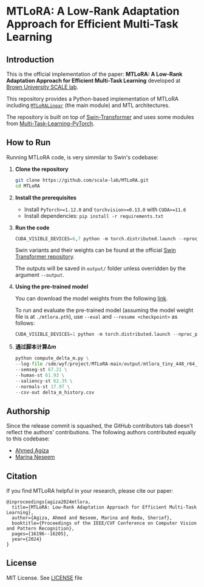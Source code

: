# MTLoRA: A Low-Rank Adaptation Approach for Efficient Multi-Task Learning

## Introduction

This is the official implementation of the paper: **MTLoRA: A Low-Rank Adaptation Approach for Efficient Multi-Task Learning** developed at [Brown University SCALE lab](https://scale-lab.github.io).

This repository provides a Python-based implementation of MTLoRA including [`MTLoRALinear`](models/lora.py) (the main module) and MTL architectures. 

The repository is built on top of [Swin-Transformer](https://github.com/microsoft/Swin-Transformer) and uses some modules from [Multi-Task-Learning-PyTorch](https://github.com/SimonVandenhende/Multi-Task-Learning-PyTorch).


## How to Run

Running MTLoRA code, is very simmilar to Swin's codebase:

1. **Clone the repository**
    ```bash
    git clone https://github.com/scale-lab/MTLoRA.git
    cd MTLoRA
    ```

2. **Install the prerequisites**
    - Install `PyTorch>=1.12.0` and `torchvision>=0.13.0` with `CUDA>=11.6`
    - Install dependencies: `pip install -r requirements.txt`

3. **Run the code**
    ```python
    CUDA_VISIBLE_DEVICES=6,7 python -m torch.distributed.launch --nproc_per_node 2 --master_port 29501 main.py --cfg configs/mtlora/tiny_448/mtlora_tiny_448_r64_scale4_pertask_maml.yaml --pascal PASCAL_MT --tasks semseg,normals,sal,human_parts --batch-size 32 --ckpt-freq=20 --eval-freq=10 --epoch=300 --resume-backbone ./backbone/swin_tiny_patch4_window7_224.pth
    ```
    Swin variants and their weights can be found at the official [Swin Transformer repository](https://github.com/microsoft/Swin-Transformer). 
  
    The outputs will be saved in `output/` folder unless overridden by the argument `--output`.

4. **Using the pre-trained model**

    You can download the model weights from the following [link](https://drive.google.com/file/d/1AzzOgX6X0VFKyXUBXhwlgmba5NbPUq3m/view?usp=drive_link).

    To run and evaluate the pre-trained model (assuming the model weight file is at `./mtlora.pth`), use `--eval` and `--resume <checkpoint>` as follows:
    ```python
    CUDA_VISIBLE_DEVICES=1 python -m torch.distributed.launch --nproc_per_node 1 --master_port 29502 main.py --cfg configs/mtlora/tiny_448/mtlora_tiny_448_r64_scale4_pertask.yaml --pascal PASCAL_MT --tasks semseg,normals,sal,human_parts --batch-size 32 --resume ./mtlora.pth --eval
    ```
   
5. **通过脚本计算Δm**
   ```python
   python compute_delta_m.py \
   --log-file /sde/wyf/project/MTLoRA-main/output/mtlora_tiny_448_r64_scale4_pertask_cotodrop/default/log_rank0.txt \
   --semseg-st 67.21 \
   --human-st 61.93 \
   --saliency-st 62.35 \
   --normals-st 17.97 \
   --csv-out delta_m_history.csv
   ```

  
## Authorship
Since the release commit is squashed, the GitHub contributors tab doesn't reflect the authors' contributions. The following authors contributed equally to this codebase:
- [Ahmed Agiza](https://github.com/ahmed-agiza)
- [Marina Neseem](https://github.com/marina-neseem)

## Citation
If you find MTLoRA helpful in your research, please cite our paper:
```
@inproceedings{agiza2024mtlora,
  title={MTLoRA: Low-Rank Adaptation Approach for Efficient Multi-Task Learning},
  author={Agiza, Ahmed and Neseem, Marina and Reda, Sherief},
  booktitle={Proceedings of the IEEE/CVF Conference on Computer Vision and Pattern Recognition},
  pages={16196--16205},
  year={2024}
}
```

## License
MIT License. See [LICENSE](LICENSE) file


